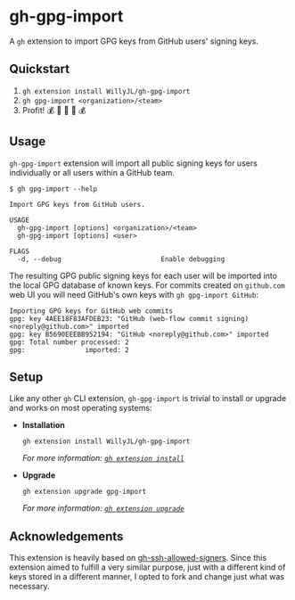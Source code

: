 # gh-gpg-import

A `gh` extension to import GPG keys from GitHub users' signing keys.

## Quickstart

1. `gh extension install WillyJL/gh-gpg-import`
1. `gh gpg-import <organization>/<team>`
1. Profit! :moneybag: :money_with_wings: :money_mouth_face: :money_with_wings: :moneybag:

## Usage

`gh-gpg-import` extension will import all public signing keys for users individually or all users within a GitHub team.

```shell
$ gh gpg-import --help

Import GPG keys from GitHub users.

USAGE
  gh-gpg-import [options] <organization>/<team>
  gh-gpg-import [options] <user>

FLAGS
  -d, --debug                         Enable debugging
```

The resulting GPG public signing keys for each user will be imported into the local GPG database of known keys.  For commits created on `github.com` web UI you will need GitHub's own keys with `gh gpg-import GitHub`:

```
Importing GPG keys for GitHub web commits
gpg: key 4AEE18F83AFDEB23: "GitHub (web-flow commit signing) <noreply@github.com>" imported
gpg: key B5690EEEBB952194: "GitHub <noreply@github.com>" imported
gpg: Total number processed: 2
gpg:               imported: 2
```

## Setup

Like any other `gh` CLI extension, `gh-gpg-import` is trivial to install or upgrade and works on most operating systems:

- **Installation**

  ```shell
  gh extension install WillyJL/gh-gpg-import
  ```
  
  _For more information: [`gh extension install`](https://cli.github.com/manual/gh_extension_install)_

- **Upgrade**

  ```shell
  gh extension upgrade gpg-import
  ```

  _For more information: [`gh extension upgrade`](https://cli.github.com/manual/gh_extension_upgrade)_

## Acknowledgements

This extension is heavily based on [gh-ssh-allowed-signers](https://github.com/andyfeller/gh-ssh-allowed-signers).
Since this extension aimed to fulfill a very similar purpose, just with a different kind of keys stored in a different manner, I opted to fork and change just what was necessary.

